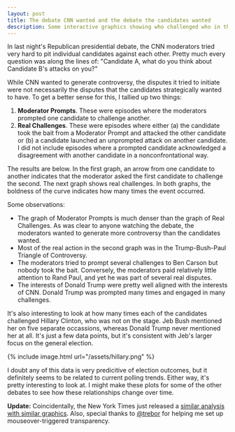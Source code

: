 ```yaml
---
layout: post
title: The debate CNN wanted and the debate the candidates wanted
description: Some interactive graphics showing who challenged who in the Republican debate.
---
```


In last night's Republican presidential debate, the CNN moderators tried very hard to pit individual candidates against each other. Pretty much every question was along the lines of: "Candidate A, what do you think about Candidate B's attacks on you?"

While CNN wanted to generate controversy, the disputes it tried to initiate were not necessarily the disputes that the candidates strategically wanted to have. To get a better sense for this, I tallied up two things:

1. **Moderator Prompts**. These were episodes where the moderators prompted one candidate to challenge another.
2. **Real Challenges**. These were episodes where either (a) the candidate took the bait from a Moderator Prompt and attacked the other candidate or (b) a candidate launched an unprompted attack on another candidate. I did not include episodes where a prompted candidate acknowledged a disagreement with another candidate in a nonconfrontational way.

The results are below. In the first graph, an arrow from one candidate to another indicates that the moderator asked the first candidate to challenge the second. The next graph shows real challenges. In both graphs, the boldness of the curve indicates how many times the event occurred.

<meta charset="utf-8">

<div class="center">
  <span id="debate_graph1"></span>
  <span id="debate_graph2"></span>
</div>


Some observations:

* The graph of Moderator Prompts is much denser than the graph of Real Challenges. As was clear to anyone watching the debate, the moderators wanted to generate more controversy than the candidates wanted.
* Most of the real action in the second graph was in the Trump-Bush-Paul Triangle of Controversy.
* The moderators tried to prompt several challenges to Ben Carson but nobody took the bait. Conversely, the moderators paid relatively little attention to Rand Paul, and yet he was part of several real disputes.
* The interests of Donald Trump were pretty well aligned with the interests of CNN. Donald Trump was prompted many times and engaged in many challenges.

It's also interesting to look at how many times each of the candidates challenged Hillary Clinton, who was not on the stage. Jeb Bush mentioned her on five separate occassions, whereas Donald Trump never mentioned her at all. It's just a few data points, but it's consistent with Jeb's larger focus on the general election.

{% include image.html url="/assets/hillary.png" %}

I doubt any of this data is very predicitive of election outcomes, but it definitely seems to be related to current polling trends. Either way, it's pretty interesting to look at. I might make these plots for some of the other debates to see how these relationships change over time.

**Update:** Coincidentally, the New York Times just released a [similar analysis with similar graphics](http://www.nytimes.com/interactive/2015/09/17/us/politics/gop-debate-trump-attacks-speaking-time.html). Also, special thanks to [@trebor](http://www.twitter.com/trebor) for helping me set up mouseover-triggered transparency.

<style>

.debate_link {
  fill: none;
  stroke: #3AC3F2;
}

.debate_tooltip {
    border-radius: 5px;
    background: #ccc;
    border-color: #555;
    padding: 5px;
    font-size: 10px;
    /*width: 200px;*/
    /*height: 150px;*/
}

.debate_link.resolved {
  stroke-dasharray: 0,2 1;
}

circle {
  fill: #ED2685;
  stroke: #fff;
  stroke-width: 1.5px;
}

path.unselected {
  opacity: 0.1;
}

circle.unselected {
  fill: #ED86C5;
}


text {
  font: 10px sans-serif;
}

</style>

<script src="http://d3js.org/d3.v3.min.js"></script>

<script>

var mod_links = [
   {source: 0, target: 1, mentions: 3},
   {source: 0, target: 2, mentions: 1},
   {source: 0, target: 3, mentions: 1},
   {source: 0, target: 5, mentions: 1},
   {source: 0, target: 7, mentions: 1},
   {source: 1, target: 0, mentions: 3},
   {source: 1, target: 6, mentions: 2},
   {source: 1, target: 8, mentions: 2},
   {source: 1, target: 10, mentions: 2},
   {source: 2, target: 4, mentions: 1},
   {source: 2, target: 10, mentions: 1},
   {source: 3, target: 0, mentions: 2},
   {source: 3, target: 1, mentions: 1},
   {source: 4, target: 1, mentions: 3},
   {source: 4, target: 2, mentions: 1},
   {source: 4, target: 5, mentions: 1},
   {source: 5, target: 0, mentions: 1},
   {source: 5, target: 4, mentions: 1},
   {source: 5, target: 9, mentions: 1},
   {source: 6, target: 1, mentions: 1},
   {source: 7, target: 2, mentions: 1},
   {source: 8, target: 1, mentions: 1},
   {source: 8, target: 4, mentions: 2},
   {source: 8, target: 6, mentions: 1},
   {source: 9, target: 1, mentions: 1},
   {source: 9, target: 5, mentions: 3},
   {source: 9, target: 10, mentions: 1},
   {source: 10,target: 1, mentions: 4},
];

var mod_nodes = [
{idx: 0, name: 'Bush', fixed: true, x: 235.0, y: 135.0},
{idx: 1, name: 'Trump', fixed: true, x: 219.125353283, y: 189.064081746},
{idx: 2, name: 'Walker', fixed: true, x: 176.5415013, y: 225.963199535},
{idx: 3, name: 'Huckabee', fixed: true, x: 120.768516173, y: 233.982144188},
{idx: 4, name: 'Carson', fixed: true, x: 69.5139266055, y: 210.574957435},
{idx: 5, name: 'Cruz', fixed: true, x: 39.0507026386, y: 163.173255684},
{idx: 6, name: 'Rubio', fixed: true, x: 39.0507026386, y: 106.826744316},
{idx: 7, name: 'Paul', fixed: true, x: 69.5139266055, y: 59.4250425646},
{idx: 8, name: 'Christie', fixed: true, x: 120.768516173, y: 36.0178558119},
{idx: 9, name: 'Kasich', fixed: true, x: 176.5415013, y: 44.0368004645},
{idx: 10, name: 'Fiorina', fixed: true, x: 219.125353283, y: 80.9359182544},
]



var challenge_links = [
   {source: 0, target: 1, mentions: 4},
   {source: 0, target: 5, mentions: 1},
   {source: 1, target: 0, mentions: 4},
   {source: 1, target: 2, mentions: 1},
   {source: 1, target: 6, mentions: 1},
   {source: 1, target: 7, mentions: 3},
   {source: 1, target: 10, mentions: 1},
   {source: 2, target: 1, mentions: 1},
   {source: 7, target: 0, mentions: 3},
   {source: 7, target: 1, mentions: 1},
   {source: 7, target: 8, mentions: 1},
   {source: 8, target: 7, mentions: 1},
   {source: 8, target: 10, mentions: 1},
   {source: 10,target: 1, mentions: 2},
   {source: 10,target: 8, mentions: 1},
];





var challenge_nodes = [
{idx: 0, name: 'Bush', fixed: true, x: 235.0, y: 135.0},
{idx: 1, name: 'Trump', fixed: true, x: 219.125353283, y: 189.064081746},
{idx: 2, name: 'Walker', fixed: true, x: 176.5415013, y: 225.963199535},
{idx: 3, name: 'Huckabee', fixed: true, x: 120.768516173, y: 233.982144188},
{idx: 4, name: 'Carson', fixed: true, x: 69.5139266055, y: 210.574957435},
{idx: 5, name: 'Cruz', fixed: true, x: 39.0507026386, y: 163.173255684},
{idx: 6, name: 'Rubio', fixed: true, x: 39.0507026386, y: 106.826744316},
{idx: 7, name: 'Paul', fixed: true, x: 69.5139266055, y: 59.4250425646},
{idx: 8, name: 'Christie', fixed: true, x: 120.768516173, y: 36.0178558119},
{idx: 9, name: 'Kasich', fixed: true, x: 176.5415013, y: 44.0368004645},
{idx: 10, name: 'Fiorina', fixed: true, x: 219.125353283, y: 80.9359182544},
]



function makeGraph(links, nodes, id, interactionType) {

  // Use elliptical arc path segments to doubly-encode directionality.
  function tick() {
    path.attr("d", linkArc);
    circle.attr("transform", transform);
    text.attr("transform", transform);
  }

  function linkArc(d) {
    var dx = d.target.x - d.source.x,
        dy = d.target.y - d.source.y,
        dr = Math.sqrt(dx * dx + dy * dy);
    return "M" + d.source.x + "," + d.source.y + "A" + dr + "," + dr + " 0 0,1 " + d.target.x + "," + d.target.y;
  }

  function transform(d) {
    return "translate(" + d.x + "," + d.y + ")";
  }

  // Mark each node with chart id
  nodes.forEach(function(d) {d.id=id});

  // Compute the distinct nodes from the links.
  links.forEach(function(link) {
    link.source = nodes[link.source] || (nodes[link.source] = {name: link.source});
    link.target = nodes[link.target] || (nodes[link.target] = {name: link.target});
  });

  var width = 270,
      height = 280;

  var force = d3.layout.force()
      .nodes(d3.values(nodes))
      .links(links)
      .size([width, height])
      .on("tick", tick)
      .start();

  var svg = d3.select("span#" + id).append("svg")
      .attr("width", width)
      .attr("height", height);
      // .attr("class", "center");

  // Per-type markers, as they don't inherit styles.
  svg.append("defs")
      .append("marker")
      .attr("id", "marker")
      .attr("viewBox", "0 -5 10 10") // min-x, min-y, width, height
      .attr("refX", 17) // The reference point. Even though arrow is length 10, using 12 because otherwise would go to center of circle.
      .attr("refY", 0)
      .attr("markerWidth", 10)
      .attr("markerHeight", 10)
      .attr("markerUnits", "userSpaceOnUse") // makes marker size independent of stroke-width
      .attr("orient", "auto")
      .attr("fill", "#3AC3F2")
    .append("path")
      .attr("d", "M0,-5L10,0L0,5"); // Arrow definition. Start at 0,-5. Then draw line to 10, 0. Then draw line to 0, 5

  // http://stackoverflow.com/questions/10805184/d3-show-data-on-mouseover-of-circle
  // http://bl.ocks.org/biovisualize/1016860
  var tooltip = d3.select("span#" + id)
      .append("div")
      .attr("class", "debate_tooltip")
      .style("position", "absolute")
      .style("z-index", "10")
      .style("visibility", "hidden")
  ;


  var path = svg.append("g").selectAll("path")
      .data(force.links())
    .enter().append("path")
      .attr("class", "debate_link")
      .attr("stroke-width", function(d) { return d.mentions })
      .attr("marker-end", "url(#marker)") // This just say that the arrow should go at the end of the link, rather than the beginning.
      .on("mouseover", function(d){return tooltip.style("visibility", "visible").text(interactionType + ": " + d.mentions)})
      .on("mousemove", function(){return tooltip.style("top",
          (d3.event.pageY-10)+"px").style("left",(d3.event.pageX+10)+"px");})
      .on("mouseout", function(){return tooltip.style("visibility", "hidden");});

  function nodeMouseOver(node) {
    d3.selectAll("#" + node.id + " circle")
      .classed("unselected", function(d) { return d != node;});
    d3.selectAll("#" + node.id + " .debate_link")
      .classed("unselected", function(d) {return d.source != node;});
  }

  function nodeMouseOut(node) {
    d3.selectAll("#" + node.id + " circle")
      .classed("unselected", false);
    d3.selectAll("#" + node.id + " .debate_link")
      .classed("unselected", false);
  }
  // "g" is to SVG as "div" is to HTML
  var circle = svg.append("g").selectAll("circle")
      .data(force.nodes())
    .enter().append("circle")
      .attr("r", 8)
      .call(force.drag)
      .on("mouseover", nodeMouseOver)
      .on("mouseout", nodeMouseOut);


  var text = svg.append("g").selectAll("text")
      .data(force.nodes())
    .enter().append("text")
      .attr("x", 8)
      .attr("y", ".31em")
      .text(function(d) { return d.name; });


  svg.append("text")
          .attr("x", (width / 2))
          .attr("y", 15)
          .attr("text-anchor", "middle")
          .style("font-size", "16px")
          .text(interactionType);

}



makeGraph(mod_links, mod_nodes, "debate_graph1", "Moderator Prompts");
makeGraph(challenge_links, challenge_nodes, "debate_graph2", "Real Challenges");

</script>


